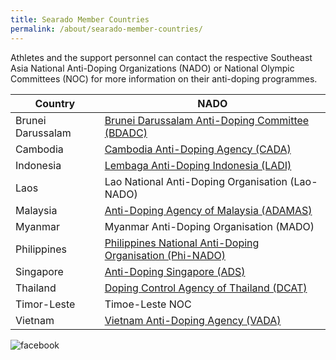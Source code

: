 ```yaml
---
title: Searado Member Countries
permalink: /about/searado-member-countries/
---
```

Athletes and the support personnel can contact the respective Southeast Asia National Anti-Doping Organizations (NADO) or National Olympic Committees (NOC) for more information on their anti-doping programmes.

| Country  | NADO |
| --- | --- |
| Brunei Darussalam  | [Brunei Darussalam Anti-Doping Committee (BDADC)](http://www.kkbs.gov.bn/BDADC/Introduction.aspx)  |
| Cambodia  | [Cambodia Anti-Doping Agency (CADA)](http://cada.gov.kh)  |
| Indonesia  | [Lembaga Anti-Doping Indonesia (LADI)](https://antidoping.id/)  |
| Laos  | Lao National Anti-Doping Organisation  (Lao-NADO)  |
| Malaysia  | [Anti-Doping Agency of Malaysia (ADAMAS)](http://www.adamas.gov.my/en/)  |
| Myanmar  | Myanmar Anti-Doping Organisation (MADO)  |
| Philippines  | [Philippines National Anti-Doping Organisation (Phi-NADO)](https://phinado.psc.gov.ph)  |
| Singapore  | [Anti-Doping Singapore (ADS)](https://www.sportsingapore.gov.sg/athletes-coaches/anti-doping-singapore)  |
| Thailand  | [Doping Control Agency of Thailand (DCAT)](http://www.dcat.in.th/EN/Home/HOME/Index/0?AspxAutoDetectCookieSupport=1)  |
| Timor-Leste  | Timoe-Leste NOC  |
| Vietnam  | [Vietnam Anti-Doping Agency (VADA)](http://www.vada.org.vn/)  |

![facebook](https://ibb.co/vjKKsp5)

